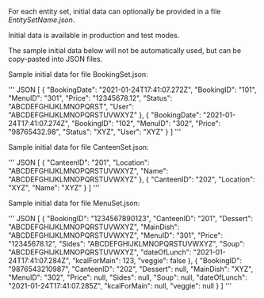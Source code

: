 For each entity set, initial data can optionally be provided in a file *EntitySetName.json*.

Initial data is available in production and test modes.

The sample initial data below will not be automatically used, but can be copy-pasted into JSON files.

Sample initial data for file BookingSet.json:

''' JSON
[
    {
        "BookingDate": "2021-01-24T17:41:07.272Z",
        "BookingID": "101",
        "MenuID": "301",
        "Price": "12345678.12",
        "Status": "ABCDEFGHIJKLMNOPQRST",
        "User": "ABCDEFGHIJKLMNOPQRSTUVWXYZ"
    },
    {
        "BookingDate": "2021-01-24T17:41:07.274Z",
        "BookingID": "102",
        "MenuID": "302",
        "Price": "98765432.98",
        "Status": "XYZ",
        "User": "XYZ"
    }
]
'''

Sample initial data for file CanteenSet.json:

''' JSON
[
    {
        "CanteenID": "201",
        "Location": "ABCDEFGHIJKLMNOPQRSTUVWXYZ",
        "Name": "ABCDEFGHIJKLMNOPQRSTUVWXYZ"
    },
    {
        "CanteenID": "202",
        "Location": "XYZ",
        "Name": "XYZ"
    }
]
'''

Sample initial data for file MenuSet.json:

''' JSON
[
    {
        "BookingID": "1234567890123",
        "CanteenID": "201",
        "Dessert": "ABCDEFGHIJKLMNOPQRSTUVWXYZ",
        "MainDish": "ABCDEFGHIJKLMNOPQRSTUVWXYZ",
        "MenuID": "301",
        "Price": "12345678.12",
        "Sides": "ABCDEFGHIJKLMNOPQRSTUVWXYZ",
        "Soup": "ABCDEFGHIJKLMNOPQRSTUVWXYZ",
        "dateOfLunch": "2021-01-24T17:41:07.284Z",
        "kcalForMain": 123,
        "veggie": false
    },
    {
        "BookingID": "9876543210987",
        "CanteenID": "202",
        "Dessert": null,
        "MainDish": "XYZ",
        "MenuID": "302",
        "Price": null,
        "Sides": null,
        "Soup": null,
        "dateOfLunch": "2021-01-24T17:41:07.285Z",
        "kcalForMain": null,
        "veggie": null
    }
]
'''
